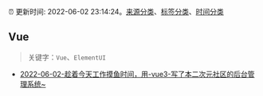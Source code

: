 :alarm_clock: 更新时间: 2022-06-02 23:14:24。[来源分类](../README.md)、[标签分类](../TAGS.md)、[时间分类](../TIMELINE.md)

## Vue


> 关键字：`Vue`、`ElementUI`



- [2022-06-02-趁着今天工作摸鱼时间，用-vue3-写了本二次元社区的后台管理系统~](https://www.v2ex.com/t/857018) 